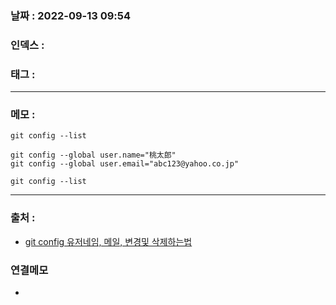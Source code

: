### 날짜 :  2022-09-13 09:54

### 인덱스 :

### 태그 :

----

### 메모 :


```git
git config --list
```


```git
git config --global user.name="桃太郎"
git config --global user.email="abc123@yahoo.co.jp"
```


```git
git config --list
```


----
### 출처 :
- [git config 유저네임, 메일, 변경및 삭제하는법](https://webisfree.com/2018-07-26/git-config-%EC%84%A4%EC%A0%95-%ED%99%95%EC%9D%B8-%EB%B0%8F-%EB%B3%80%EA%B2%BD%ED%95%98%EA%B8%B0)


### 연결메모
-








